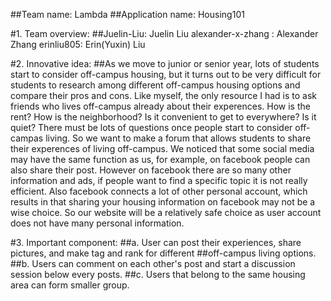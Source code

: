 ##Team name: Lambda
##Application name: Housing101

#1. Team overview:
##Juelin-Liu: Juelin Liu
alexander-x-zhang : Alexander Zhang
erinliu805: Erin(Yuxin) Liu

#2. Innovative idea:
##As we move to junior or senior year, lots of students start to consider off-campus housing, but it turns out to be very difficult for students to research among different off-campus housing options and compare their pros and cons. Like myself, the only resource I had is to ask friends who lives off-campus already about their experences. How is the rent? How is the neighborhood? Is it convenient to get to everywhere? Is it quiet? There must be lots of questions once people start to consider off-campas living. So we want to make a forum that allows students to share their experences of living off-campus. We noticed that some social media may have the same function as us, for example, on facebook people can also share their post. However on facebook there are so many other information and ads, if people want to find a specific topic it is not really efficient. Also facebook connects a lot of other personal account, which results in that sharing your housing information on facebook may not be a wise choice. So our website will be a relatively safe choice as user account does not have many personal information.

#3. Important component: 
    ##a. User can post their experiences, share pictures, and  make tag and rank for different ##off-campus living options. 
    ##b. Users can comment on each other's post and start a discussion session below every posts.
    ##c. Users that belong to the same housing area can form smaller group.